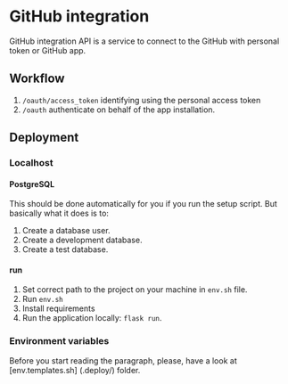 # GitHub  integration

GitHub integration API is a service to connect to the GitHub with personal token or GitHub app.

## Workflow

1. `/oauth/access_token` identifying using the personal access token
2. `/oauth` authenticate on behalf of the app installation.


## Deployment

### Localhost

#### PostgreSQL
This should be done automatically for you if you run the setup script. But basically what it does is to:

1. Create a database user.
2. Create a development database.
3. Create a test database.

#### run 
1. Set correct path to the project on your machine in `env.sh` file.
2. Run `env.sh`
3. Install requirements
3. Run the application locally: `flask run`.

### Environment variables

Before you start reading the paragraph, please, have a look at [env.templates.sh] (.deploy/) folder.
